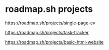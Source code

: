 # roadmap.sh projects

https://roadmap.sh/projects/single-page-cv

https://roadmap.sh/projects/task-tracker

https://roadmap.sh/projects/basic-html-website
